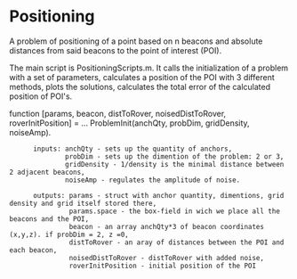 # Positioning
A problem of positioning of a point based on n beacons and absolute distances from said beacons to the point of interest (POI).

The main script is PositioningScripts.m. It calls the initialization of a problem with a set of parameters,
calculates a position of the POI with 3 different methods,
plots the solutions, 
calculates the total error of the calculated position of POI's. 

function [params, beacon, distToRover, noisedDistToRover, roverInitPosition] = ...
          ProblemInit(anchQty, probDim, gridDensity, noiseAmp).
          
          inputs: anchQty - sets up the quantity of anchors,
                  probDim - sets up the dimention of the problem: 2 or 3,
                  gridDensity - 1/density is the minimal distance between 2 adjacent beacons,
                  noiseAmp - regulates the amplitude of noise.
          
          outputs: params - struct with anchor quantity, dimentions, grid density and grid itself stored there,
                   params.space - the box-field in wich we place all the beacons and the POI,
                   beacon - an array anchQty*3 of beacon coordinates (x,y,z). if probDim = 2, z =0,
                   distToRover - an aray of distances between the POI and each beacon,
                   noisedDistToRover - distToRover with added noise,
                   roverInitPosition - initial position of the POI
                   
                   
                   
